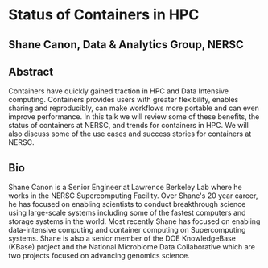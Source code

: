 # Status of Containers in HPC
## Shane Canon, Data & Analytics Group, NERSC

## Abstract 
Containers have quickly gained traction in HPC and Data Intensive computing. Containers provides users with greater flexibility, enables sharing and reproducibly, can make workflows more portable and can even improve performance. In this talk we will review some of these benefits,  the status of containers at NERSC, and trends for containers in HPC. We will also discuss some of the use cases and success stories for containers at NERSC.

## Bio
Shane Canon is a Senior Engineer at Lawrence Berkeley Lab where he works in the NERSC Supercomputing Facility.  Over Shane's 20 year career, he has focused on enabling  scientists to conduct breakthrough science using large-scale systems including some of the fastest computers and storage systems in the world.  Most recently Shane has focused on enabling data-intensive computing and container computing on Supercomputing systems.  Shane is also a senior member of the DOE KnowledgeBase (KBase) project and the National Microbiome Data Collaborative which are two projects focused on advancing genomics science.
